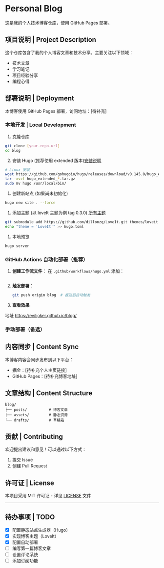 # Personal Blog

这是我的个人技术博客仓库，使用 GitHub Pages 部署。

## 项目说明 | Project Description

这个仓库包含了我的个人博客文章和技术分享。主要关注以下领域：
- 技术文章
- 学习笔记
- 项目经验分享
- 编程心得

## 部署说明 | Deployment

本博客使用 GitHub Pages 部署，访问地址：[待补充]

### 本地开发 | Local Development

1. 克隆仓库
```bash
git clone [your-repo-url]
cd blog
```

2. 安装 Hugo (推荐使用 extended 版本)[安装说明](https://hugo.opendocs.io/installation/linux/)
```bash
# Linux 安装
wget https://github.com/gohugoio/hugo/releases/download/v0.145.0/hugo_extended_0.145.0_linux-amd64.tar.gz 
tar -xvzf hugo_extended_*.tar.gz
sudo mv hugo /usr/local/bin/
```

1. 创建新站点 (如果尚未初始化)
```bash
hugo new site . --force
```

1. 添加主题 (以 loveIt 主题为例 tag 0.3.0)
[所有主题](https://themes.gohugo.io/)
```bash
git submodule add https://github.com/dillonzq/LoveIt.git themes/loveit
echo "theme = 'LoveIt'" >> hugo.toml
```

1. 本地预览
```bash
hugo server 
```

### GitHub Actions 自动化部署（推荐）

1. **创建工作流文件**：
   在 `.github/workflows/hugo.yml` 添加：
   ```yaml

   ```

2. **触发部署**：
   ```bash
   git push origin blog  # 推送后自动触发
   ```
3. **查看效果**

地址 https://eviljoker.github.io/blog/

### 手动部署（备选）


## 内容同步 | Content Sync

本博客内容会同步发布到以下平台：
- 掘金：[待补充个人主页链接]
- GitHub Pages：[待补充博客地址]

## 文章结构 | Content Structure

```
blog/
├── posts/          # 博客文章
├── assets/         # 静态资源
└── drafts/         # 草稿箱
```

## 贡献 | Contributing

欢迎提出建议和意见！可以通过以下方式：
1. 提交 Issue
2. 创建 Pull Request

## 许可证 | License

本项目采用 MIT 许可证 - 详见 [LICENSE](LICENSE) 文件

---

## 待办事项 | TODO
- [x] 配置静态站点生成器（Hugo）
- [x] 实现博客主题（LoveIt）
- [x] 配置自动部署
- [ ] 编写第一篇博客文章
- [ ] 设置评论系统
- [ ] 添加订阅功能 
